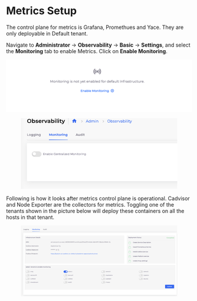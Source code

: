# Metrics Setup

The control plane for metrics is Grafana, Promethues and Yace. They are only deployable in Default tenant.&#x20;

Navigate to **Administrator** -> **Observability** -> **Basic** -> **Settings**, and select the **Monitoring** tab to enable Metrics. Click on **Enable Monitoring**.&#x20;

<div align="center">

<img src="../../../.gitbook/assets/mon_not_en (1).png" alt="Metrics Enable Monitoring link">

</div>

<figure><img src="../../../.gitbook/assets/image (3) (1).png" alt=""><figcaption></figcaption></figure>

Following is how it looks after metrics control plane is operational. Cadvisor and Node Exporter are the collectors for metrics. Toggling one of the tenants shown in the picture below will deploy these containers on all the hosts in that tenant.

<figure><img src="../../../.gitbook/assets/image (6) (1).png" alt=""><figcaption></figcaption></figure>
